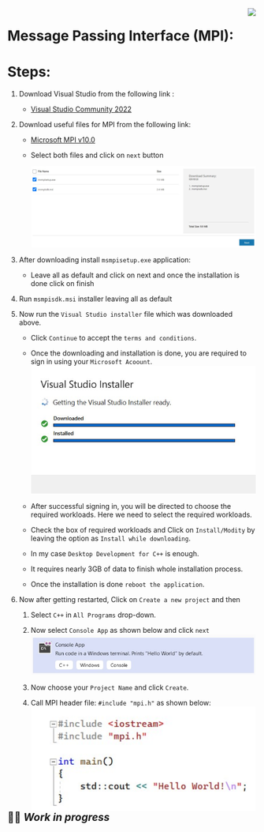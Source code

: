 <img src="icon.png" align="right" />

# Message Passing Interface (MPI):

# Steps:

1.  Download Visual Studio from the following link :

    - [Visual Studio Community 2022](https://visualstudio.microsoft.com/thank-you-downloading-visual-studio/?sku=Community&channel=Release&version=VS2022&source=VSLandingPage&cid=2021&passive=false)

2.  Download useful files for MPI from the following link:

    - [Microsoft MPI v10.0](https://www.microsoft.com/en-us/download/details.aspx?id=57467)

    * Select both files and click on `next` button
    
      <img src="1.jpg" width="500"/>

3.  After downloading install `msmpisetup.exe` application:
    - Leave all as default and click on next and once the installation is done click on finish
4.  Run `msmpisdk.msi` installer leaving all as default

5.  Now run the `Visual Studio installer` file which was downloaded above.

    - Click `Continue` to accept the `terms and conditions`.
    - Once the downloading and installation is done, you are required to sign in using your `Microsoft Acoount`.
      <img src="2.jpg" width="500"/>

    - After successful signing in, you will be directed to choose the required workloads. Here we need to select the required workloads.
    - Check the box of required workloads and Click on `Install/Modity` by leaving the option as `Install while downloading`.
    - In my case `Desktop Development for C++` is enough.
    - It requires nearly 3GB of data to finish whole installation process.
    - Once the installation is done `reboot the application`.

6.  Now after getting restarted, Click on `Create a new project` and then

    1. Select `C++` in `All Programs` drop-down.
    
    2. Now select `Console App` as shown below and click `next`
       <img src="3.jpg" width="500"/>

    3. Now choose your `Project Name` and click `Create`.
  
    4. Call MPI header file: `#include "mpi.h"` as shown below:
       <img src="4.jpg" width="500" align='left'/>

## :man_astronaut: ***Work in progress***
